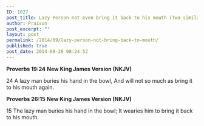 ```yaml
---
ID: 1027
post_title: Lazy Person not even bring it back to his mouth (Two similar Verse)
author: Praison
post_excerpt: ""
layout: post
permalink: /2014/09/lazy-person-not-bring-back-to-mouth/
published: true
post_date: 2014-09-26 08:24:52
---
```

<strong>Proverbs 19:24</strong>
<strong> New King James Version (NKJV)</strong>

24 A lazy man buries his hand in the bowl,
And will not so much as bring it to his mouth again.

<strong>Proverbs 26:15</strong>
<strong> New King James Version (NKJV)</strong>

15 The lazy man buries his hand in the bowl;
It wearies him to bring it back to his mouth.